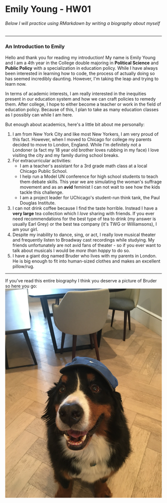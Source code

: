 # Emily Young - HW01  
###### *Below I will practice using RMarkdown by writing a biography about myself*   
***
### An Introduction to Emily  
Hello and thank you for reading my introduction! My name is Emily Young and I 
am a 4th year in the College double majoring in **Political Science** and **Public Policy** 
with a specialization in education policy. While I have always been interested in learning 
how to code, the process of actually doing so has seemed incredibly daunting. However, I'm taking
the leap and trying to learn now.

In terms of academic interests, I am really interested in the inequities present in our education 
system and how we can craft policies to remedy them.
After college, I hope to either become a teacher or work in the field of education 
policy. Because of this, I plan to take as many education
classes as I possibly can while I am here. 

But enough about academics, here's a little bit about me personally: 

1. I am from New York City and like most New Yorkers, I am very proud of this fact. 
However, when I moved to Chicago for college my parents decided to move to London, England.
While I'm definitely not a Londoner (a fact my 18 year old
brother loves rubbing in my face) I love visiting the city and my family during school breaks.  
2. For extracurricular activities:
    + I am a teacher's assistant for a 3rd grade math class at a local Chicago Public School.
    + I help run a Model UN conference for high school students to teach them debate skills. 
  This year we are simulating the woman's suffrage movement and as an **avid** feminist 
  I can not wait to see how the kids tackle this challenge.  
    + I am a project leader for UChicago's student-run think tank, the Paul
  Douglas Institute.  
3. I can not drink coffee because I find the taste horrible. Instead I have a 
**very large** tea collection which I *love* sharing with friends. If you ever need 
recommendations for the best type of tea to drink (my answer is usually Earl Grey) 
or the best tea company (it's TWG or Williamsons), I am your girl. 
4. Despite my inability to dance, sing, or act, I really love musical theater
and frequently listen to Broadway cast recordings while studying. My friends unfortunately
are not avid fans of theater - so if you ever want to talk about musicals I would be 
*more than happy* to do so.
5. I have a giant dog named Bruder who lives with my parents in London.
He is big enough to fit into human-sized clothes and makes an excellent pillow/rug.

***

If you've read this entire biography I think you deserve a picture of Bruder so here you go:
![](IMG_4301.jpeg)

